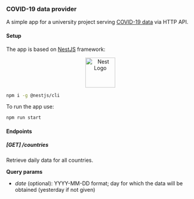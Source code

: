 ### COVID-19 data provider

A simple app for a university project serving [COVID-19 data](https://github.com/CSSEGISandData/COVID-19) via HTTP API.

#### Setup
The app is based on [NestJS](http://nestjs.com/) framework:
<p align="center">
  <a href="http://nestjs.com/" target="blank"><img src="https://nestjs.com/img/logo_text.svg" width="80" alt="Nest Logo" /></a>
</p>

```bash
npm i -g @nestjs/cli
```
To run the app use:
```bash
npm run start
```

#### Endpoints

##### [GET] /countries
Retrieve daily data for all countries.
 
**Query params**
- *date* (optional): YYYY-MM-DD format; day for which the data will be obtained (yesterday if not given) 
